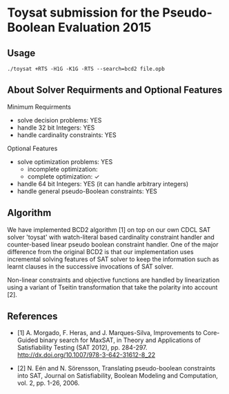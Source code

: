 Toysat submission for the Pseudo-Boolean Evaluation 2015
========================================================

Usage
-----

    ./toysat +RTS -H1G -K1G -RTS --search=bcd2 file.opb

About Solver Requirments and Optional Features
----------------------------------------------

Minimum Requirments

* solve decision problems: YES
* handle 32 bit Integers: YES
* handle cardinality constraints: YES

Optional Features

* solve optimization problems: YES
    * incomplete optimization: 
    * complete optimization: ✓
* handle 64 bit Integers: YES (it can handle arbitrary integers)
* handle general pseudo-Boolean constraints: YES

Algorithm
---------

We have implemented BCD2 algorithm [1] on top on our own CDCL SAT solver
'toysat' with watch-literal based cardinality constraint handler and
counter-based linear pseudo boolean constraint handler. One of the major
difference from the original BCD2 is that our implementation uses incremental
solving features of SAT solver to keep the information such as learnt clauses
in the successive invocations of SAT solver.

Non-linear constraints and objective functions are handled by linearization
using a variant of Tseitin transformation that take the polarity into account
[2].

References
----------

* [1] A. Morgado, F. Heras, and J. Marques-Silva,
  Improvements to Core-Guided binary search for MaxSAT,
  in Theory and Applications of Satisfiability Testing (SAT 2012),
  pp. 284-297.
  <http://dx.doi.org/10.1007/978-3-642-31612-8_22>

* [2] N. Eén and N. Sörensson,
  Translating pseudo-boolean constraints into SAT, Journal on Satisfiability,
  Boolean Modeling and Computation, vol. 2, pp. 1-26, 2006.
